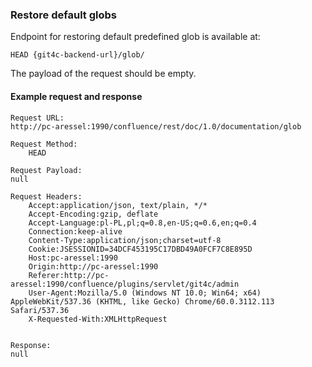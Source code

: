 ### Restore default globs

Endpoint for restoring default predefined glob is available at:

```
HEAD {git4c-backend-url}/glob/
```

The payload of the request should be empty.


#### Example request and response
```
Request URL:
http://pc-aressel:1990/confluence/rest/doc/1.0/documentation/glob

Request Method:
    HEAD

Request Payload:
null

Request Headers:
    Accept:application/json, text/plain, */*
    Accept-Encoding:gzip, deflate
    Accept-Language:pl-PL,pl;q=0.8,en-US;q=0.6,en;q=0.4
    Connection:keep-alive
    Content-Type:application/json;charset=utf-8
    Cookie:JSESSIONID=34DCF453195C17DBD49A0FCF7C8E895D
    Host:pc-aressel:1990
    Origin:http://pc-aressel:1990
    Referer:http://pc-aressel:1990/confluence/plugins/servlet/git4c/admin
    User-Agent:Mozilla/5.0 (Windows NT 10.0; Win64; x64) AppleWebKit/537.36 (KHTML, like Gecko) Chrome/60.0.3112.113 Safari/537.36
    X-Requested-With:XMLHttpRequest


Response:
null
```